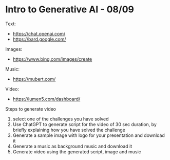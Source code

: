 # Intro to Generative AI - 08/09

Text:

- <https://chat.openai.com/>
- <https://bard.google.com/>

Images:

- <https://www.bing.com/images/create>

Music:

- <https://mubert.com/>

Video:

- <https://lumen5.com/dashboard/>


Steps to generate video

1. select one of the challenges you have solved
2. Use ChatGPT to generate script for the video of 30 sec duration, by briefly explaining how you have solved the challenge
3. Generate a sample image with logo for your presentation and download it
4. Generate a music as background music and download it
5. Generate video using the generated script, image and music
